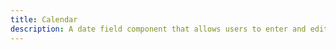 ```yaml
---
title: Calendar
description: A date field component that allows users to enter and edit date.
---
```


<DocsPage 
    :title="frontmatter.title" 
    :description="frontmatter.description"
    path="views/components/Calendar.md">

</DocsPage>
